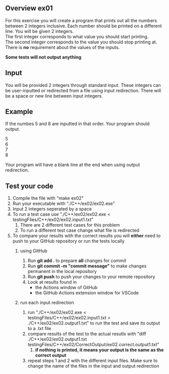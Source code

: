 ## Overview ex01

For this exercise you will create a program that prints out all the numbers between 2 integers  inclusive. Each number should be printed on a different line. You will be given 2 integers.   
The first integer corresponds to what value you should start printing.  
The second integer corresponds to the value you should stop printing at.  
There is **no** requirement about the values of the inputs.

**Some tests will not output anything**

## Input
You will be provided 2 integers through standard input. These integers can be user-inputted or redirected from a file using input redirection. There will be a space or new line between input integers. 

## Example
If the numbes 5 and 8 are inputted in that order. Your program should output. 

5  
6  
7  
8

Your program will have a blank line at the end when using output redirection.

## Test your code
1. Compile the file with "make ex02" 
2. Run your executable with "./C++/ex02/ex02.exe"
3. Input 2 integers seperated by a space
4. To run a test case use "./C++/ex02/ex02.exe < testingFiles/C++/ex02/ex02.input1.txt"
    1. There are 2 different test cases for this problem 
    2. To run a different test case change what file is redirected
5. To compare your results with the correct results you will **either** need to push to your GitHub repository or run the tests locally
    1. using GitHub
        1. Run **git add .** to prepare **all** changes for commit
        2. Run **git commit -m "commit message"** to make changes permanent in the local repository
        3. Run **git push** to push your changes to your remote repository
        4. Look at results found in
            * the Actions window of GitHub
            * the GitHub Actions extension window for VSCode

    1. run each input redirection
        1. run "./C++/ex02/ex02.exe < testingFiles/C++/ex02/ex02.input1.txt > ./C++/ex02/ex02.output1.txt" to run the test and save its output to a .txt file
        2. compare results of the test to the actual resutls with "diff ./C++/ex02/ex02.output1.txt testingFiles/C++/ex02/CorrectOutput/ex02.correct.output1.txt"
            1. **if nothing is printed, it means your output is the same as the correct output**
        3. repeat steps 1 and 2 with the different input files. Make sure to change the name of the files in the input and output redirection